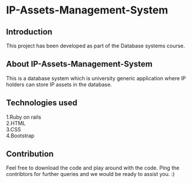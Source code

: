 # IP-Assets-Management-System

## Introduction
This project has been developed as part of the Database systems course. 

## About IP-Assets-Management-System
This is a database system which is university generic application where IP holders can store IP assets in the database.

## Technologies used
1.Ruby on rails  
2.HTML  
3.CSS  
4.Bootstrap  
 
## Contribution
Feel free to download the code and play around with the code. Ping the contribtors for further queries and we would be ready to assist you. :)  
